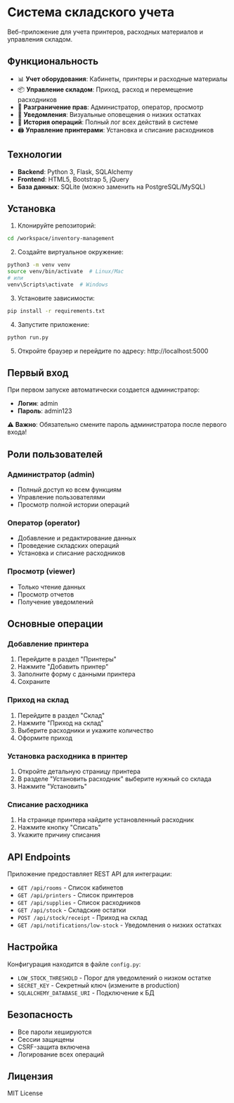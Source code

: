 # Система складского учета

Веб-приложение для учета принтеров, расходных материалов и управления складом.

## Функциональность

- 📊 **Учет оборудования**: Кабинеты, принтеры и расходные материалы
- 📦 **Управление складом**: Приход, расход и перемещение расходников
- 👥 **Разграничение прав**: Администратор, оператор, просмотр
- 🔔 **Уведомления**: Визуальные оповещения о низких остатках
- 📝 **История операций**: Полный лог всех действий в системе
- 🖨️ **Управление принтерами**: Установка и списание расходников

## Технологии

- **Backend**: Python 3, Flask, SQLAlchemy
- **Frontend**: HTML5, Bootstrap 5, jQuery
- **База данных**: SQLite (можно заменить на PostgreSQL/MySQL)

## Установка

1. Клонируйте репозиторий:
```bash
cd /workspace/inventory-management
```

2. Создайте виртуальное окружение:
```bash
python3 -m venv venv
source venv/bin/activate  # Linux/Mac
# или
venv\Scripts\activate  # Windows
```

3. Установите зависимости:
```bash
pip install -r requirements.txt
```

4. Запустите приложение:
```bash
python run.py
```

5. Откройте браузер и перейдите по адресу: http://localhost:5000

## Первый вход

При первом запуске автоматически создается администратор:
- **Логин**: admin
- **Пароль**: admin123

⚠️ **Важно**: Обязательно смените пароль администратора после первого входа!

## Роли пользователей

### Администратор (admin)
- Полный доступ ко всем функциям
- Управление пользователями
- Просмотр полной истории операций

### Оператор (operator)
- Добавление и редактирование данных
- Проведение складских операций
- Установка и списание расходников

### Просмотр (viewer)
- Только чтение данных
- Просмотр отчетов
- Получение уведомлений

## Основные операции

### Добавление принтера
1. Перейдите в раздел "Принтеры"
2. Нажмите "Добавить принтер"
3. Заполните форму с данными принтера
4. Сохраните

### Приход на склад
1. Перейдите в раздел "Склад"
2. Нажмите "Приход на склад"
3. Выберите расходники и укажите количество
4. Оформите приход

### Установка расходника в принтер
1. Откройте детальную страницу принтера
2. В разделе "Установить расходник" выберите нужный со склада
3. Нажмите "Установить"

### Списание расходника
1. На странице принтера найдите установленный расходник
2. Нажмите кнопку "Списать"
3. Укажите причину списания

## API Endpoints

Приложение предоставляет REST API для интеграции:

- `GET /api/rooms` - Список кабинетов
- `GET /api/printers` - Список принтеров
- `GET /api/supplies` - Список расходников
- `GET /api/stock` - Складские остатки
- `POST /api/stock/receipt` - Приход на склад
- `GET /api/notifications/low-stock` - Уведомления о низких остатках

## Настройка

Конфигурация находится в файле `config.py`:
- `LOW_STOCK_THRESHOLD` - Порог для уведомлений о низком остатке
- `SECRET_KEY` - Секретный ключ (измените в production)
- `SQLALCHEMY_DATABASE_URI` - Подключение к БД

## Безопасность

- Все пароли хешируются
- Сессии защищены
- CSRF-защита включена
- Логирование всех операций

## Лицензия

MIT License